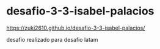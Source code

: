# desafio-3-3-isabel-palacios

https://zuki2610.github.io/desafio-3-3-isabel-palacios/

desafio realizado para desafio latam
